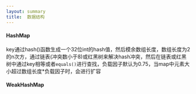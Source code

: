 ```yaml
---
layout: summary
title:  数据结构
---
```


#### HashMap

key通过hash()函数生成一个32位int的hash值，然后模余数组长度，数组长度为2的n次方，通过链表(冲突数小于8)或红黑树来解决hash冲突，然后在链表或红黑树中通过key相等或者`equals()`进行查找，负载因子默认为0.75，当map中元素大小超过数组长度*负载因子时，会进行扩容

#### WeakHashMap
